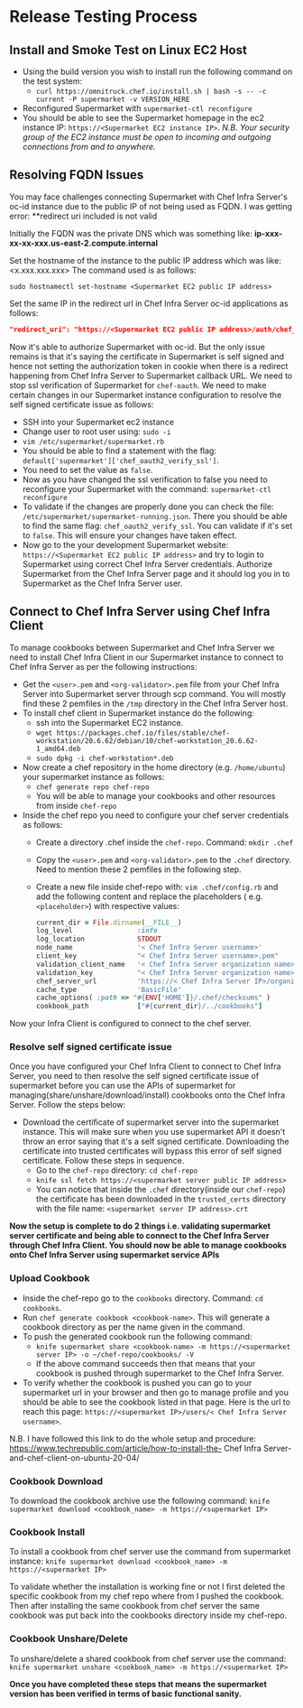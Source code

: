 # Release Testing Process

## Install and Smoke Test on Linux EC2 Host

- Using the build version you wish to install run the following command on the test system:
  - `curl https://omnitruck.chef.io/install.sh | bash -s -- -c current -P supermarket -v VERSION_HERE`
- Reconfigured Supermarket with `supermarket-ctl reconfigure`
- You should be able to see the Supermarket homepage in the ec2 instance IP: `https://<Supermarket EC2 instance IP>`.
  _N.B. Your security group of the EC2 instance must be open to incoming and outgoing connections from and to anywhere._
  
## Resolving FQDN Issues

You may face challenges connecting Supermarket with Chef Infra Server's oc-id instance due to the public IP of not being used as FQDN. I was getting error: **redirect uri included is not valid

Initially the FQDN was the private DNS which was something like: **ip-xxx-xx-xx-xxx.us-east-2.compute.internal**

Set the hostname of the instance to the public IP address which was like: <x.xxx.xxx.xxx>
The command used is as follows:
  
```shell
sudo hostnamectl set-hostname <Supermarket EC2 public IP address>
```

Set the same IP in the redirect url in Chef Infra Server oc-id applications as follows:

```json
"redirect_uri": "https://<Supermarket EC2 public IP address>/auth/chef_oauth2/callback"
```

Now it's able to authorize Supermarket with oc-id. But the only issue remains is that it's saying the certificate in Supermarket is self signed and hence not setting the authorization token in cookie when there is a redirect happening from Chef Infra Server to Supermarket callback URL. We need to stop ssl verification of Supermarket for `chef-oauth`. We need to make certain changes in our Supermarket instance configuration to resolve the self signed certificate issue as follows:

- SSH into your Supermarket ec2 instance
- Change user to root user using: `sudo -i`
- `vim /etc/supermarket/supermarket.rb`
- You should be able to find a statement with the flag: `default['supermarket']['chef_oauth2_verify_ssl']`.
- You need to set the value as `false`.
- Now as you have changed the ssl verification to false you need to reconfigure your Supermarket with the command:
  `supermarket-ctl reconfigure`
- To validate if the changes are properly done you can check the file: `/etc/supermarket/supermarket-running.json`. There you should be able to find the same flag: `chef_oauth2_verify_ssl`. You can validate if it's set to `false`. This will ensure your changes have taken effect.
- Now go to the your development Supermarket website: `https://<Supermarket EC2 public IP address>` and try to login to Supermarket using correct  Chef Infra Server credentials. Authorize Supermarket from the Chef Infra Server page and it should log you in to Supermarket as the Chef Infra Server user.

## Connect to Chef Infra Server using Chef Infra Client

To manage cookbooks between Supermarket and Chef Infra Server we need to install Chef Infra Client in our Supermarket instance to connect to  Chef Infra Server as per the following instructions:

- Get the `<user>.pem` and `<org-validator>.pem` file from your Chef Infra Server into Supermarket server through scp command. You will mostly find these 2 pemfiles in the `/tmp` directory in the  Chef Infra Server host.
- To install chef client in Supermarket instance do the following:
  - ssh into the Supermarket EC2 instance.
  - ```wget https://packages.chef.io/files/stable/chef-workstation/20.6.62/debian/10/chef-workstation_20.6.62-1_amd64.deb```
  - ```sudo dpkg -i chef-workstation*.deb```
- Now create a chef repository in the home directory (e.g. `/home/ubuntu`) your supermarket instance as follows:
  - `chef generate repo chef-repo`
  - You will be able to manage your cookbooks and other resources from inside `chef-repo`
- Inside the chef repo you need to configure your chef server credentials as follows:
  - Create a directory .chef inside the `chef-repo`. Command: `mkdir .chef`
  - Copy the `<user>.pem` and `<org-validator>.pem` to the `.chef` directory. Need to mention these 2 pemfiles in the following step.
  - Create a new file inside chef-repo with: ```vim .chef/config.rb``` and add the following content and replace the placeholders ( e.g. `<placeholder>`) with respective values: 

    ```ruby
    current_dir = File.dirname(__FILE__)
    log_level                :info
    log_location             STDOUT
    node_name                '< Chef Infra Server username>'
    client_key               "< Chef Infra Server username>.pem"
    validation_client_name   '< Chef Infra Server organization name>-validator'
    validation_key           "< Chef Infra Server organization name>-validator.pem"
    chef_server_url          'https://< Chef Infra Server IP>/organizations/ORGNAME'
    cache_type               'BasicFile'
    cache_options( :path => "#{ENV['HOME']}/.chef/checksums" )
    cookbook_path            ["#{current_dir}/../cookbooks"]
    ```

Now your Infra Client is configured to connect to the chef server.

### Resolve self signed certificate issue

  Once you have configured your Chef Infra Client to connect to  Chef Infra Server, you need to then resolve the self signed certificate issue of supermarket before you can use the APIs of supermarket for managing(share/unshare/download/install) cookbooks onto the  Chef Infra Server. Follow the steps below:

  - Download the certificate of supermarket server into the supermarket instance. This will make sure when you use supermarket API it doesn't throw an error saying that it's a self signed certificate. Downloading the certificate into trusted certificates will bypass this error of self signed certificate. Follow these steps in sequence.
    - Go to the `chef-repo` directory: `cd chef-repo`
    - `knife ssl fetch https://<supermarket server public IP address>`
    - You can notice that inside the `.chef` directory(inside our `chef-repo`) the certificate has been downloaded in the `trusted_certs` directory with the file name: `<supermarket server IP address>.crt`

**Now the setup is complete to do 2 things i.e. validating supermarket server certificate and being able to connect to the  Chef Infra Server through Chef Infra Client. You should now be able to manage cookbooks onto  Chef Infra Server using supermarket service APIs**

### Upload Cookbook

  - Inside the chef-repo go to the `cookbooks` directory. Command: `cd cookbooks`.
  - Run `chef generate cookbook <cookbook-name>`. This will generate a cookbook directory as per the name given in the command.
  - To push the generated cookbook run the following command:
    - `knife supermarket share <cookbook-name> -m https://<supermarket server IP> -o ~/chef-repo/cookbooks/ -V`
    - If the above command succeeds then that means that your cookbook is pushed through supermarket to the  Chef Infra Server.
  - To verify whether the cookbook is pushed you can go to your supermarket url in your browser and then go to manage profile and you should be able to see the cookbook listed in that page. Here is the url to reach this page: `https://<supermarket IP>/users/< Chef Infra Server username>`.

N.B. I have followed this link to do the whole setup and procedure: https://www.techrepublic.com/article/how-to-install-the- Chef Infra Server-and-chef-client-on-ubuntu-20-04/

### Cookbook Download

To download the cookbook archive use the following command:
`knife supermarket download <cookbook_name> -m https://<supermarket IP>`

### Cookbook Install

To install a cookbook from chef server use the command from supermarket instance:
`knife supermarket download <cookbook_name> -m https://<supermarket IP>`

To validate whether the installation is working fine or not I first deleted the specific cookbook from my chef repo where from I pushed the cookbook.
Then after installing the same cookbook from chef server the same cookbook was put back into the cookbooks directory inside my chef-repo.

### Cookbook Unshare/Delete

To unshare/delete a shared cookbook from chef server use the command:
`knife supermarket unshare <cookbook_name> -m https://<supermarket IP>`

**Once you have completed these steps that means the supermarket version has been verified in terms of basic functional sanity.**
